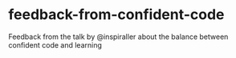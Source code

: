 # feedback-from-confident-code
Feedback from the talk by @inspiraller about the balance between confident code and learning
